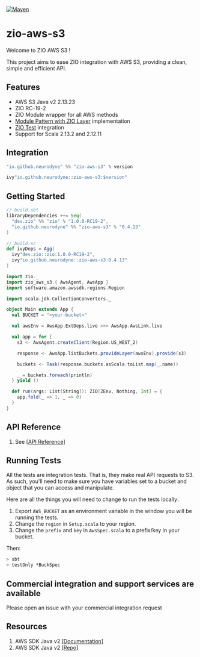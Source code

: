 [![Maven][mavenImg]][mavenLink]

[mavenImg]: https://img.shields.io/maven-central/v/io.github.neurodyne/zio-aws-s3_2.13.svg
[mavenLink]: https://mvnrepository.com/artifact/io.github.neurodyne/zio-aws-s3

# zio-aws-s3

Welcome to ZIO AWS S3 !

This project aims to ease ZIO integration with AWS S3, providing a clean, simple and efficient API.

## Features

* AWS S3 Java v2 2.13.23
* ZIO RC-19-2
* ZIO Module wrapper for all AWS methods
* [Module Pattern with ZIO Layer](https://zio.dev/docs/howto/howto_use_layers) implementation
* [ZIO Test](https://zio.dev/docs/howto/howto_test_effects) integration
* Support for Scala 2.13.2 and 2.12.11

## Integration

```scala
"io.github.neurodyne" %% "zio-aws-s3" % version
```

```scala
ivy"io.github.neurodyne::zio-aws-s3:$version"
```

## Getting Started

```scala
// build.sbt
libraryDependencies ++= Seq(
  "dev.zio" %% "zio" % "1.0.0-RC19-2",
  "io.github.neurodyne" %% "zio-aws-s3" % "0.4.13"
)

// build.sc
def ivyDeps = Agg(
  ivy"dev.zio::zio:1.0.0-RC19-2",
  ivy"io.github.neurodyne::zio-aws-s3:0.4.13"
)
```

```scala
import zio._
import zio_aws_s3.{ AwsAgent, AwsApp }
import software.amazon.awssdk.regions.Region

import scala.jdk.CollectionConverters._

object Main extends App {
  val BUCKET = "<your-bucket>"

  val awsEnv = AwsApp.ExtDeps.live >>> AwsApp.AwsLink.live

  val app = for {
    s3 <- AwsAgent.createClient(Region.US_WEST_2)

    response <- AwsApp.listBuckets.provideLayer(awsEnv).provide(s3)

    buckets <- Task(response.buckets.asScala.toList.map(_.name))

    _ = buckets.foreach(println)
  } yield ()

  def run(args: List[String]): ZIO[ZEnv, Nothing, Int] = {
    app.fold(_ => 1, _ => 0)
  }
}
```

## API Reference

1. See [[API Reference]](docs/Api.md)

## Running Tests

All the tests are integration tests. That is, they make real API requests to S3. As such, you'll need to make sure you have variables set to a bucket and object that you can access and manipulate.

Here are all the things you will need to change to run the tests locally:

1) Export `AWS_BUCKET` as an environment variable in the window you will be running the tests.
2) Change the `region` in `Setup.scala` to your region.
3) Change the `prefix` and `key` in `AwsSpec.scala` to a prefix/key in your bucket.

Then:

```bash
> sbt
> testOnly *BuckSpec
```

## Commercial integration and support services are available

Please open an issue with your commercial integration request
  
## Resources

1. AWS SDK Java v2 [[Documentation]](https://docs.aws.amazon.com/sdk-for-java/v2/developer-guide/welcome.html)
2. AWS SDK Java v2 [[Repo]](https://github.com/aws/aws-sdk-java-v2)
